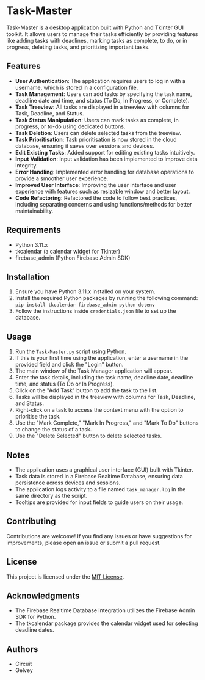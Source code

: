 # Task-Master

Task-Master is a desktop application built with Python and Tkinter GUI toolkit. It allows users to manage their tasks efficiently by providing features like adding tasks with deadlines, marking tasks as complete, to do, or in progress, deleting tasks, and prioritizing important tasks.

## Features

- **User Authentication**: The application requires users to log in with a username, which is stored in a configuration file.
- **Task Management**: Users can add tasks by specifying the task name, deadline date and time, and status (To Do, In Progress, or Complete).
- **Task Treeview**: All tasks are displayed in a treeview with columns for Task, Deadline, and Status.
- **Task Status Manipulation**: Users can mark tasks as complete, in progress, or to-do using dedicated buttons.
- **Task Deletion**: Users can delete selected tasks from the treeview.
- **Task Prioritisation**: Task prioritisation is now stored in the cloud database, ensuring it saves over sessions and devices.
- **Edit Existing Tasks**: Added support for editing existing tasks intuitively.
- **Input Validation**: Input validation has been implemented to improve data integrity.
- **Error Handling**: Implemented error handling for database operations to provide a smoother user experience.
- **Improved User Interface**: Improving the user interface and user experience with features such as resizable window and better layout.
- **Code Refactoring**: Refactored the code to follow best practices, including separating concerns and using functions/methods for better maintainability.

## Requirements

- Python 3.11.x
- tkcalendar (a calendar widget for Tkinter)
- firebase_admin (Python Firebase Admin SDK)

## Installation

1. Ensure you have Python 3.11.x installed on your system.
2. Install the required Python packages by running the following command: `pip install tkcalendar firebase_admin python-dotenv`
3. Follow the instructions inside `credentials.json` file to set up the database.

## Usage

1. Run the `Task-Master.py` script using Python.
2. If this is your first time using the application, enter a username in the provided field and click the "Login" button.
3. The main window of the Task Manager application will appear.
4. Enter the task details, including the task name, deadline date, deadline time, and status (To Do or In Progress).
5. Click on the "Add Task" button to add the task to the list.
6. Tasks will be displayed in the treeview with columns for Task, Deadline, and Status.
7. Right-click on a task to access the context menu with the option to prioritise the task.
8. Use the "Mark Complete," "Mark In Progress," and "Mark To Do" buttons to change the status of a task.
9. Use the "Delete Selected" button to delete selected tasks.

## Notes

- The application uses a graphical user interface (GUI) built with Tkinter.
- Task data is stored in a Firebase Realtime Database, ensuring data persistence across devices and sessions.
- The application logs activity to a file named `task_manager.log` in the same directory as the script.
- Tooltips are provided for input fields to guide users on their usage.

## Contributing

Contributions are welcome! If you find any issues or have suggestions for improvements, please open an issue or submit a pull request.

## License

This project is licensed under the [MIT License](LICENSE).

## Acknowledgments

- The Firebase Realtime Database integration utilizes the Firebase Admin SDK for Python.
- The tkcalendar package provides the calendar widget used for selecting deadline dates.

## Authors

- Circuit
- Gelvey

